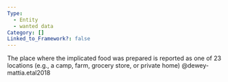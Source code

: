 ```yaml
---
Type:
  - Entity
  - wanted data
Category: []
Linked_to_Framework?: false
---
```

The place where the implicated food was prepared is reported as one of 23 locations (e.g., a camp, farm, grocery store, or private home) @dewey-mattia.etal2018